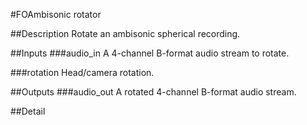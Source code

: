 #FOAmbisonic rotator

##Description
Rotate an ambisonic spherical recording.

##Inputs
###audio_in
A 4-channel B-format audio stream to rotate.

###rotation
Head/camera rotation.

##Outputs
###audio_out
A rotated 4-channel B-format audio stream.

##Detail

